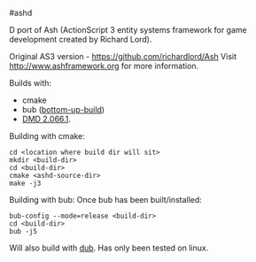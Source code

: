 #ashd

D port of Ash (ActionScript 3 entity systems framework for game development created by Richard Lord).

Original AS3 version - https://github.com/richardlord/Ash
Visit http://www.ashframework.org for more information.

Builds with:
 - cmake 
 - bub ([bottom-up-build](https://github.com/GrahamStJack/bottom-up-build))
 - [DMD 2.066.1](https://github.com/D-Programming-Language/dmd).

Building with cmake:
```shell
cd <location where build dir will sit>
mkdir <build-dir>
cd <build-dir>
cmake <ashd-source-dir>
make -j3
````

Building with bub: 
Once bub has been built/installed:
```shell
bub-config --mode=release <build-dir>
cd <build-dir>
bub -j5
````

Will also build with [dub](https://github.com/rejectedsoftware/dub). Has only been tested on linux.
